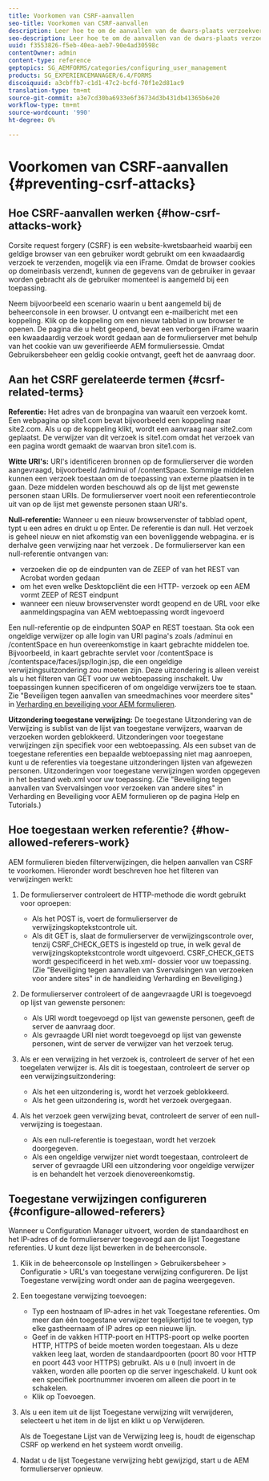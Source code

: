 ```yaml
---
title: Voorkomen van CSRF-aanvallen
seo-title: Voorkomen van CSRF-aanvallen
description: Leer hoe te om de aanvallen van de dwars-plaats verzoekvervalsing (CSRF) te verhinderen en gebruikersgegevens te beschermen worden gecompromitteerd.
seo-description: Leer hoe te om de aanvallen van de dwars-plaats verzoekvervalsing (CSRF) te verhinderen en gebruikersgegevens te beschermen worden gecompromitteerd.
uuid: f3553826-f5eb-40ea-aeb7-90e4ad30598c
contentOwner: admin
content-type: reference
geptopics: SG_AEMFORMS/categories/configuring_user_management
products: SG_EXPERIENCEMANAGER/6.4/FORMS
discoiquuid: a3cbffb7-c1d1-47c2-bcfd-70f1e2d81ac9
translation-type: tm+mt
source-git-commit: a3e7cd30ba6933e6f36734d3b431db41365b6e20
workflow-type: tm+mt
source-wordcount: '990'
ht-degree: 0%

---
```



# Voorkomen van CSRF-aanvallen {#preventing-csrf-attacks}

## Hoe CSRF-aanvallen werken {#how-csrf-attacks-work}

Corsite request forgery (CSRF) is een website-kwetsbaarheid waarbij een geldige browser van een gebruiker wordt gebruikt om een kwaadaardig verzoek te verzenden, mogelijk via een iFrame. Omdat de browser cookies op domeinbasis verzendt, kunnen de gegevens van de gebruiker in gevaar worden gebracht als de gebruiker momenteel is aangemeld bij een toepassing.

Neem bijvoorbeeld een scenario waarin u bent aangemeld bij de beheerconsole in een browser. U ontvangt een e-mailbericht met een koppeling. Klik op de koppeling om een nieuw tabblad in uw browser te openen. De pagina die u hebt geopend, bevat een verborgen iFrame waarin een kwaadaardig verzoek wordt gedaan aan de formulierserver met behulp van het cookie van uw geverifieerde AEM formuliersessie. Omdat Gebruikersbeheer een geldig cookie ontvangt, geeft het de aanvraag door.

## Aan het CSRF gerelateerde termen {#csrf-related-terms}

**Referentie:** Het adres van de bronpagina van waaruit een verzoek komt. Een webpagina op site1.com bevat bijvoorbeeld een koppeling naar site2.com. Als u op de koppeling klikt, wordt een aanvraag naar site2.com geplaatst. De verwijzer van dit verzoek is site1.com omdat het verzoek van een pagina wordt gemaakt de waarvan bron site1.com is.

**Witte URI&#39;s:** URI&#39;s identificeren bronnen op de formulierserver die worden aangevraagd, bijvoorbeeld /adminui of /contentSpace. Sommige middelen kunnen een verzoek toestaan om de toepassing van externe plaatsen in te gaan. Deze middelen worden beschouwd als op de lijst met gewenste personen staan URIs. De formulierserver voert nooit een referentiecontrole uit van op de lijst met gewenste personen staan URI&#39;s.

**Null-referentie:** Wanneer u een nieuw browservenster of tabblad opent, typt u een adres en drukt u op Enter. De referentie is dan null. Het verzoek is geheel nieuw en niet afkomstig van een bovenliggende webpagina. er is derhalve geen verwijzing naar het verzoek . De formulierserver kan een null-referentie ontvangen van:

* verzoeken die op de eindpunten van de ZEEP of van het REST van Acrobat worden gedaan
* om het even welke Desktopcliënt die een HTTP- verzoek op een AEM vormt ZEEP of REST eindpunt
* wanneer een nieuw browservenster wordt geopend en de URL voor elke aanmeldingspagina van AEM webtoepassing wordt ingevoerd

Een null-referentie op de eindpunten SOAP en REST toestaan. Sta ook een ongeldige verwijzer op alle login van URI pagina&#39;s zoals /adminui en /contentSpace en hun overeenkomstige in kaart gebrachte middelen toe. Bijvoorbeeld, in kaart gebrachte servlet voor /contentSpace is /contentspace/faces/jsp/login.jsp, die een ongeldige verwijzingsuitzondering zou moeten zijn. Deze uitzondering is alleen vereist als u het filteren van GET voor uw webtoepassing inschakelt. Uw toepassingen kunnen specificeren of om ongeldige verwijzers toe te staan. Zie &quot;Beveiligen tegen aanvallen van smeedmachines voor meerdere sites&quot; in [Verharding en beveiliging voor AEM formulieren](https://help.adobe.com/en_US/livecycle/11.0/HardeningSecurity/index.html).

**Uitzondering toegestane verwijzing:** De toegestane Uitzondering van de Verwijzing is sublist van de lijst van toegestane verwijzers, waarvan de verzoeken worden geblokkeerd. Uitzonderingen voor toegestane verwijzingen zijn specifiek voor een webtoepassing. Als een subset van de toegestane referenties een bepaalde webtoepassing niet mag aanroepen, kunt u de referenties via toegestane uitzonderingen lijsten van afgewezen personen. Uitzonderingen voor toegestane verwijzingen worden opgegeven in het bestand web.xml voor uw toepassing. (Zie &quot;Beveiliging tegen aanvallen van Svervalsingen voor verzoeken van andere sites&quot; in Verharding en Beveiliging voor AEM formulieren op de pagina Help en Tutorials.)

## Hoe toegestaan werken referentie? {#how-allowed-referers-work}

AEM formulieren bieden filterverwijzingen, die helpen aanvallen van CSRF te voorkomen. Hieronder wordt beschreven hoe het filteren van verwijzingen werkt:

1. De formulierserver controleert de HTTP-methode die wordt gebruikt voor oproepen:

   * Als het POST is, voert de formulierserver de verwijzingskoptekstcontrole uit.
   * Als dit GET is, slaat de formulierserver de verwijzingscontrole over, tenzij CSRF_CHECK_GETS is ingesteld op true, in welk geval de verwijzingskoptekstcontrole wordt uitgevoerd. CSRF_CHECK_GETS wordt gespecificeerd in het web.xml- dossier voor uw toepassing. (Zie &quot;Beveiliging tegen aanvallen van Svervalsingen van verzoeken voor andere sites&quot; in de handleiding [](https://help.adobe.com/en_US/livecycle/11.0/HardeningSecurity/index.html)Verharding en Beveiliging.)

1. De formulierserver controleert of de aangevraagde URI is toegevoegd op lijst van gewenste personen:

   * Als URI wordt toegevoegd op lijst van gewenste personen, geeft de server de aanvraag door.
   * Als gevraagde URI niet wordt toegevoegd op lijst van gewenste personen, wint de server de verwijzer van het verzoek terug.

1. Als er een verwijzing in het verzoek is, controleert de server of het een toegelaten verwijzer is. Als dit is toegestaan, controleert de server op een verwijzingsuitzondering:

   * Als het een uitzondering is, wordt het verzoek geblokkeerd.
   * Als het geen uitzondering is, wordt het verzoek overgegaan.

1. Als het verzoek geen verwijzing bevat, controleert de server of een null-verwijzing is toegestaan.

   * Als een null-referentie is toegestaan, wordt het verzoek doorgegeven.
   * Als een ongeldige verwijzer niet wordt toegestaan, controleert de server of gevraagde URI een uitzondering voor ongeldige verwijzer is en behandelt het verzoek dienovereenkomstig.

## Toegestane verwijzingen configureren {#configure-allowed-referers}

Wanneer u Configuration Manager uitvoert, worden de standaardhost en het IP-adres of de formulierserver toegevoegd aan de lijst Toegestane referenties. U kunt deze lijst bewerken in de beheerconsole.

1. Klik in de beheerconsole op Instellingen > Gebruikersbeheer > Configuratie > URL&#39;s van toegestane verwijzing configureren. De lijst Toegestane verwijzing wordt onder aan de pagina weergegeven.
1. Een toegestane verwijzing toevoegen:

   * Typ een hostnaam of IP-adres in het vak Toegestane referenties. Om meer dan één toegestane verwijzer tegelijkertijd toe te voegen, typ elke gastheernaam of IP adres op een nieuwe lijn.
   * Geef in de vakken HTTP-poort en HTTPS-poort op welke poorten HTTP, HTTPS of beide moeten worden toegestaan. Als u deze vakken leeg laat, worden de standaardpoorten (poort 80 voor HTTP en poort 443 voor HTTPS) gebruikt. Als u `0` (nul) invoert in de vakken, worden alle poorten op die server ingeschakeld. U kunt ook een specifiek poortnummer invoeren om alleen die poort in te schakelen.
   * Klik op Toevoegen.

1. Als u een item uit de lijst Toegestane verwijzing wilt verwijderen, selecteert u het item in de lijst en klikt u op Verwijderen.

   Als de Toegestane Lijst van de Verwijzing leeg is, houdt de eigenschap CSRF op werkend en het systeem wordt onveilig.

1. Nadat u de lijst Toegestane verwijzing hebt gewijzigd, start u de AEM formulierserver opnieuw.

